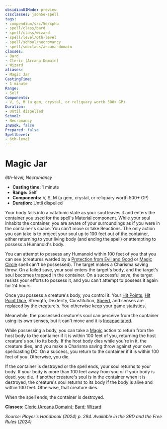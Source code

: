 ```yaml
---
obsidianUIMode: preview
cssclasses: json5e-spell
tags:
- compendium/src/5e/xphb
- spell/class/bard
- spell/class/wizard
- spell/level/6th-level
- spell/school/necromancy
- spell/subclass/arcana-domain
classes:
- Bard
- Cleric (Arcana Domain)
- Wizard
aliases:
- Magic Jar
CastingTime: 
- 1 minute
Range:
- Self
Components:
- V, S, M (a gem, crystal, or reliquary worth 500+ GP)
Duration:
- Until dispelled
School:
- Necromancy
InBook: false
Prepared: false
SpellLevel:
- 6th-level
---
```

# Magic Jar
*6th-level, Necromancy*  


- **Casting time:** 1 minute
- **Range:** Self
- **Components:** V, S, M (a gem, crystal, or reliquary worth 500+ GP)
- **Duration:** Until dispelled

Your body falls into a catatonic state as your soul leaves it and enters the container you used for the spell's Material component. While your soul inhabits the container, you are aware of your surroundings as if you were in the container's space. You can't move or take Reactions. The only action you can take is to project your soul up to 100 feet out of the container, either returning to your living body (and ending the spell) or attempting to possess a Humanoid's body.

You can attempt to possess any Humanoid within 100 feet of you that you can see (creatures warded by a [Protection from Evil and Good](/3-Mechanics/CLI/spells/protection-from-evil-and-good-xphb.md) or [Magic Circle](/3-Mechanics/CLI/spells/magic-circle-xphb.md) spell can't be possessed). The target makes a Charisma saving throw. On a failed save, your soul enters the target's body, and the target's soul becomes trapped in the container. On a successful save, the target resists your efforts to possess it, and you can't attempt to possess it again for 24 hours.

Once you possess a creature's body, you control it. Your [Hit Points](/3-Mechanics/CLI/variant-rules/hit-points-xphb.md), [Hit Point Dice](/3-Mechanics/CLI/variant-rules/hit-point-dice-xphb.md), Strength, Dexterity, Constitution, [Speed](/3-Mechanics/CLI/variant-rules/speed-xphb.md), and senses are replaced by the creature's. You otherwise keep your game statistics.

Meanwhile, the possessed creature's soul can perceive from the container using its own senses, but it can't move and it is [Incapacitated](conditions.md#Incapacitated).

While possessing a body, you can take a [Magic](actions.md#Magic) action to return from the host body to the container if it is within 100 feet of you, returning the host creature's soul to its body. If the host body dies while you're in it, the creature dies, and you make a Charisma saving throw against your own spellcasting DC. On a success, you return to the container if it is within 100 feet of you. Otherwise, you die.

If the container is destroyed or the spell ends, your soul returns to your body. If your body is more than 100 feet away from you or if your body is dead, you die. If another creature's soul is in the container when it is destroyed, the creature's soul returns to its body if the body is alive and within 100 feet. Otherwise, that creature dies.

When the spell ends, the container is destroyed.

**Classes**: [Cleric (Arcana Domain)](/3-Mechanics/CLI/lists/list-spells-classes-arcana-domain-scag.md "subclass=SCAG;class=XPHB"); [Bard](/3-Mechanics/CLI/lists/list-spells-classes-bard.md); [Wizard](/3-Mechanics/CLI/lists/list-spells-classes-wizard.md)

*Source: Player's Handbook (2024) p. 294. Available in the <span title='Systems Reference Document (5.2)'>SRD</span> and the Free Rules (2024)*